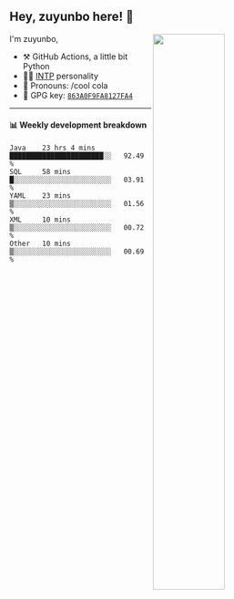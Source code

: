 

## Hey, zuyunbo here! :wave: 
[<img align="right" width="50%" src="https://github-readme-stats.vercel.app/api?username=zuyunbo&theme=dark&show_icons=true">](https://metrics.lecoq.io/ouuan?template=classic)

I'm zuyunbo,

-   :hammer_and_pick: GitHub Actions, a little bit Python
-   :man_scientist: [INTP](https://www.16personalities.com/profiles/3302586f07ca3) personality
-   :man: Pronouns: /cool cola
-   :key: GPG key: [`863A0F9FA8127FA4`](https://github.com/zuyunbo.gpg)

---

#### :bar_chart: Weekly development breakdown
<!--START_SECTION:waka-->
```text
Java    23 hrs 4 mins   ███████████████████████░░   92.49 % 
SQL     58 mins         █░░░░░░░░░░░░░░░░░░░░░░░░   03.91 % 
YAML    23 mins         ▒░░░░░░░░░░░░░░░░░░░░░░░░   01.56 % 
XML     10 mins         ▒░░░░░░░░░░░░░░░░░░░░░░░░   00.72 % 
Other   10 mins         ▒░░░░░░░░░░░░░░░░░░░░░░░░   00.69 % 
```
<!--END_SECTION:waka-->

